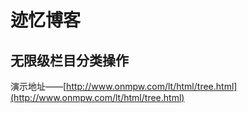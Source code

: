 # 迹忆博客
## 无限级栏目分类操作
演示地址——[http://www.onmpw.com/lt/html/tree.html](http://www.onmpw.com/lt/html/tree.html)
